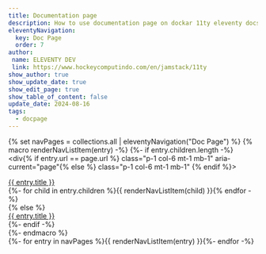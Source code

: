 ```yaml
---
title: Documentation page
description: How to use documentation page on dockar 11ty eleventy docs site project
eleventyNavigation:
  key: Doc Page
  order: 7
author:
 name: ELEVENTY DEV
 link: https://www.hockeycomputindo.com/en/jamstack/11ty
show_author: true
show_update_date: true
show_edit_page: true
show_table_of_content: false
update_date: 2024-08-16
tags:
  - docpage
---
```


{% set navPages = collections.all | eleventyNavigation("Doc Page") %}
{% macro renderNavListItem(entry) -%}
{%- if entry.children.length -%}
<div{% if entry.url == page.url %} class="p-1 col-6  mt-1 mb-1" aria-current="page"{% else %} class="p-1 col-6  mt-1 mb-1" {% endif %}>
<div class="card p-3 ">
<a class="nav-link dropdown-toggle" href="#" role="button" data-bs-toggle="dropdown" aria-expanded="true">{{ entry.title }}</a>
</div>
</div>
{%- for child in entry.children %}{{ renderNavListItem(child) }}{% endfor -%}
</div>
<div>
{% else %}
<div {% if entry.url == page.url %} class="p-1 col-6 mt-1 mb-1" aria-current="page"{% else %} class="p-1 col-6  mt-1 mb-1" {% endif %}>
<div class="card p-3 ">
<a href="{{ entry.url }}" {% if entry.url == page.url %} class="nav-link active" class="nav-link" {% endif %}}>{{ entry.title }}</a>
</div>
{%- endif -%}
</div>
{%- endmacro %}
<div class="row">
{%- for entry in navPages %}{{ renderNavListItem(entry) }}{%- endfor -%}
</div>
